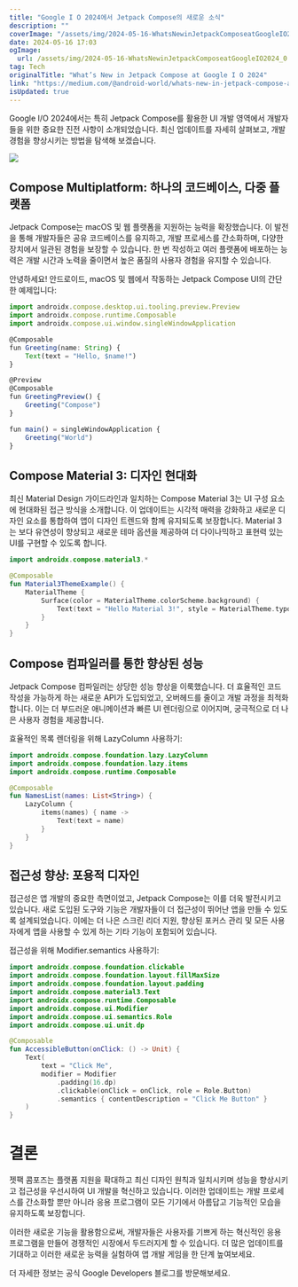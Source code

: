 ```yaml
---
title: "Google I O 2024에서 Jetpack Compose의 새로운 소식"
description: ""
coverImage: "/assets/img/2024-05-16-WhatsNewinJetpackComposeatGoogleIO2024_0.png"
date: 2024-05-16 17:03
ogImage:
  url: /assets/img/2024-05-16-WhatsNewinJetpackComposeatGoogleIO2024_0.png
tag: Tech
originalTitle: "What’s New in Jetpack Compose at Google I O 2024"
link: "https://medium.com/@android-world/whats-new-in-jetpack-compose-at-google-i-o-2024-d3350d2e3745"
isUpdated: true
---
```


Google I/O 2024에서는 특히 Jetpack Compose를 활용한 UI 개발 영역에서 개발자들을 위한 중요한 진전 사항이 소개되었습니다. 최신 업데이트를 자세히 살펴보고, 개발 경험을 향상시키는 방법을 탐색해 보겠습니다.

![](/assets/img/2024-05-16-WhatsNewinJetpackComposeatGoogleIO2024_0.png)

## Compose Multiplatform: 하나의 코드베이스, 다중 플랫폼

Jetpack Compose는 macOS 및 웹 플랫폼을 지원하는 능력을 확장했습니다. 이 발전을 통해 개발자들은 공유 코드베이스를 유지하고, 개발 프로세스를 간소화하며, 다양한 장치에서 일관된 경험을 보장할 수 있습니다. 한 번 작성하고 여러 플랫폼에 배포하는 능력은 개발 시간과 노력을 줄이면서 높은 품질의 사용자 경험을 유지할 수 있습니다.

<!-- seedividend - 사각형 -->

<ins class="adsbygoogle"
     style="display:block"
     data-ad-client="ca-pub-4877378276818686"
     data-ad-slot="1898504329"
     data-ad-format="auto"
     data-full-width-responsive="true"></ins>

<script>
     (adsbygoogle = window.adsbygoogle || []).push({});
</script>

안녕하세요! 안드로이드, macOS 및 웹에서 작동하는 Jetpack Compose UI의 간단한 예제입니다:

```js
import androidx.compose.desktop.ui.tooling.preview.Preview
import androidx.compose.runtime.Composable
import androidx.compose.ui.window.singleWindowApplication

@Composable
fun Greeting(name: String) {
    Text(text = "Hello, $name!")
}

@Preview
@Composable
fun GreetingPreview() {
    Greeting("Compose")
}

fun main() = singleWindowApplication {
    Greeting("World")
}
```

## Compose Material 3: 디자인 현대화

최신 Material Design 가이드라인과 일치하는 Compose Material 3는 UI 구성 요소에 현대화된 접근 방식을 소개합니다. 이 업데이트는 시각적 매력을 강화하고 새로운 디자인 요소를 통합하여 앱이 디자인 트렌드와 함께 유지되도록 보장합니다. Material 3는 보다 유연성이 향상되고 새로운 테마 옵션을 제공하여 더 다이나믹하고 표현력 있는 UI를 구현할 수 있도록 합니다.

<!-- seedividend - 사각형 -->

<ins class="adsbygoogle"
     style="display:block"
     data-ad-client="ca-pub-4877378276818686"
     data-ad-slot="1898504329"
     data-ad-format="auto"
     data-full-width-responsive="true"></ins>

<script>
     (adsbygoogle = window.adsbygoogle || []).push({});
</script>

```kotlin
import androidx.compose.material3.*

@Composable
fun Material3ThemeExample() {
    MaterialTheme {
        Surface(color = MaterialTheme.colorScheme.background) {
            Text(text = "Hello Material 3!", style = MaterialTheme.typography.h4)
        }
    }
}
```

## Compose 컴파일러를 통한 향상된 성능

Jetpack Compose 컴파일러는 상당한 성능 향상을 이룩했습니다. 더 효율적인 코드 작성을 가능하게 하는 새로운 API가 도입되었고, 오버헤드를 줄이고 개발 과정을 최적화합니다. 이는 더 부드러운 애니메이션과 빠른 UI 렌더링으로 이어지며, 궁극적으로 더 나은 사용자 경험을 제공합니다.

효율적인 목록 렌더링을 위해 LazyColumn 사용하기:

<!-- seedividend - 사각형 -->

<ins class="adsbygoogle"
     style="display:block"
     data-ad-client="ca-pub-4877378276818686"
     data-ad-slot="1898504329"
     data-ad-format="auto"
     data-full-width-responsive="true"></ins>

<script>
     (adsbygoogle = window.adsbygoogle || []).push({});
</script>

```kotlin
import androidx.compose.foundation.lazy.LazyColumn
import androidx.compose.foundation.lazy.items
import androidx.compose.runtime.Composable

@Composable
fun NamesList(names: List<String>) {
    LazyColumn {
        items(names) { name ->
            Text(text = name)
        }
    }
}
```

## 접근성 향상: 포용적 디자인

접근성은 앱 개발의 중요한 측면이었고, Jetpack Compose는 이를 더욱 발전시키고 있습니다. 새로 도입된 도구와 기능은 개발자들이 더 접근성이 뛰어난 앱을 만들 수 있도록 설계되었습니다. 이에는 더 나은 스크린 리더 지원, 향상된 포커스 관리 및 모든 사용자에게 앱을 사용할 수 있게 하는 기타 기능이 포함되어 있습니다.

접근성을 위해 Modifier.semantics 사용하기:

<!-- seedividend - 사각형 -->

<ins class="adsbygoogle"
     style="display:block"
     data-ad-client="ca-pub-4877378276818686"
     data-ad-slot="1898504329"
     data-ad-format="auto"
     data-full-width-responsive="true"></ins>

<script>
     (adsbygoogle = window.adsbygoogle || []).push({});
</script>

```kotlin
import androidx.compose.foundation.clickable
import androidx.compose.foundation.layout.fillMaxSize
import androidx.compose.foundation.layout.padding
import androidx.compose.material3.Text
import androidx.compose.runtime.Composable
import androidx.compose.ui.Modifier
import androidx.compose.ui.semantics.Role
import androidx.compose.ui.unit.dp

@Composable
fun AccessibleButton(onClick: () -> Unit) {
    Text(
        text = "Click Me",
        modifier = Modifier
            .padding(16.dp)
            .clickable(onClick = onClick, role = Role.Button)
            .semantics { contentDescription = "Click Me Button" }
    )
}
```

# 결론

젯팩 콤포즈는 플랫폼 지원을 확대하고 최신 디자인 원칙과 일치시키며 성능을 향상시키고 접근성을 우선시하여 UI 개발을 혁신하고 있습니다. 이러한 업데이트는 개발 프로세스를 간소화할 뿐만 아니라 응용 프로그램이 모든 기기에서 아름답고 기능적인 모습을 유지하도록 보장합니다.

이러한 새로운 기능을 활용함으로써, 개발자들은 사용자를 기쁘게 하는 혁신적인 응용 프로그램을 만들어 경쟁적인 시장에서 두드러지게 할 수 있습니다. 더 많은 업데이트를 기대하고 이러한 새로운 능력을 실험하여 앱 개발 게임을 한 단계 높여보세요.

<!-- seedividend - 사각형 -->

<ins class="adsbygoogle"
     style="display:block"
     data-ad-client="ca-pub-4877378276818686"
     data-ad-slot="1898504329"
     data-ad-format="auto"
     data-full-width-responsive="true"></ins>

<script>
     (adsbygoogle = window.adsbygoogle || []).push({});
</script>

더 자세한 정보는 공식 Google Developers 블로그를 방문해보세요.
